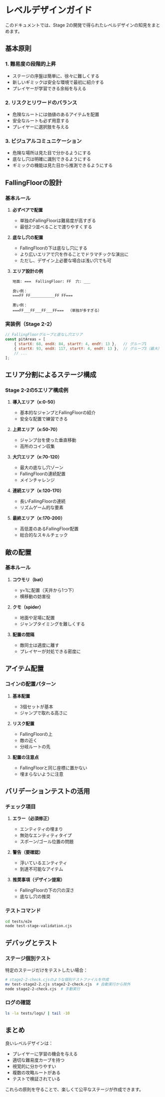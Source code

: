 # レベルデザインガイド

このドキュメントでは、Stage 2の開発で得られたレベルデザインの知見をまとめます。

## 基本原則

### 1. 難易度の段階的上昇
- ステージの序盤は簡単に、徐々に難しくする
- 新しいギミックは安全な環境で最初に紹介する
- プレイヤーが学習できる余裕を与える

### 2. リスクとリワードのバランス
- 危険なルートには価値のあるアイテムを配置
- 安全なルートも必ず用意する
- プレイヤーに選択肢を与える

### 3. ビジュアルコミュニケーション
- 危険な場所は見た目で分かるようにする
- 底なし穴は明確に識別できるようにする
- ギミックの機能は見た目から推測できるようにする

## FallingFloorの設計

### 基本ルール
1. **必ずペアで配置**
   - 単独のFallingFloorは難易度が高すぎる
   - 最低2つ並べることで渡りやすくする

2. **底なし穴の配置**
   - FallingFloorの下は底なし穴にする
   - より広いエリアで穴を作ることでドラマチックな演出に
   - ただし、デザイン上必要な場合は浅い穴でも可

3. **エリア設計の例**
   ```
   地面: ===  FallingFloor: FF  穴: ___
   
   良い例：
   ===FF FF___________FF FF===
   
   悪い例：
   ===FF___FF___FF___FF===  （単独が多すぎる）
   ```

### 実装例（Stage 2-2）
```javascript
// FallingFloorグループと底なし穴エリア
const pitAreas = [
    { startX: 68, endX: 84, startY: 4, endY: 13 },   // グループ1
    { startX: 93, endX: 117, startY: 4, endY: 13 },  // グループ3（最大）
    // ...
];
```

## エリア分割によるステージ構成

### Stage 2-2の5エリア構成例

1. **導入エリア（x:0-50）**
   - 基本的なジャンプとFallingFloorの紹介
   - 安全な配置で練習できる

2. **上昇エリア（x:50-70）**
   - ジャンプ台を使った垂直移動
   - 高所のコイン収集

3. **大穴エリア（x:70-120）**
   - 最大の底なし穴ゾーン
   - FallingFloorの連続配置
   - メインチャレンジ

4. **連続エリア（x:120-170）**
   - 長いFallingFloorの連続
   - リズムゲーム的な要素

5. **最終エリア（x:170-200）**
   - 高低差のあるFallingFloor配置
   - 総合的なスキルチェック

## 敵の配置

### 基本ルール
1. **コウモリ（bat）**
   - y=1に配置（天井から1つ下）
   - 横移動の妨害役

2. **クモ（spider）**
   - 地面や足場に配置
   - ジャンプタイミングを難しくする

3. **配置の間隔**
   - 敵同士は適度に離す
   - プレイヤーが対処できる密度に

## アイテム配置

### コインの配置パターン
1. **基本配置**
   - 3個セットが基本
   - ジャンプで取れる高さに

2. **リスク配置**
   - FallingFloorの上
   - 敵の近く
   - 分岐ルートの先

3. **配置の注意点**
   - FallingFloorと同じ座標に置かない
   - 埋まらないように注意

## バリデーションテストの活用

### チェック項目
1. **エラー（必須修正）**
   - エンティティの埋まり
   - 無効なエンティティタイプ
   - スポーン/ゴール位置の問題

2. **警告（要確認）**
   - 浮いているエンティティ
   - 到達不可能なアイテム

3. **推奨事項（デザイン提案）**
   - FallingFloorの下の穴の深さ
   - 底なし穴の推奨

### テストコマンド
```bash
cd tests/e2e
node test-stage-validation.cjs
```

## デバッグとテスト

### ステージ個別テスト
特定のステージだけをテストしたい場合：
```bash
# stage2-2-check.cjsのような個別テストファイルを作成
mv test-stage2-2.cjs stage2-2-check.cjs  # 自動実行から除外
node stage2-2-check.cjs  # 手動実行
```

### ログの確認
```bash
ls -la tests/logs/ | tail -10
```

## まとめ

良いレベルデザインは：
- プレイヤーに学習の機会を与える
- 適切な難易度カーブを持つ
- 視覚的に分かりやすい
- 複数の攻略ルートがある
- テストで検証されている

これらの原則を守ることで、楽しくて公平なステージが作成できます。